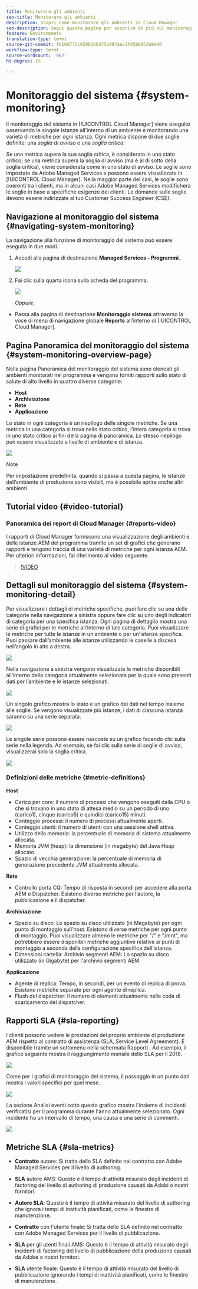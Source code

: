 ```yaml
---
title: Monitorare gli ambienti
seo-title: Monitorare gli ambienti
description: Scopri come monitorare gli ambienti in Cloud Manager
seo-description: Segui questa pagina per scoprire di più sul monitoraggio del sistema in Cloud Manager che viene fatto osservando le singole istanze all’interno di un ambiente e monitorando una varietà di metriche per ogni istanza.
feature: Environments
translation-type: tm+mt
source-git-commit: fb10d775c930b5bb475b497aac2fd59b053a9a00
workflow-type: tm+mt
source-wordcount: '967'
ht-degree: 1%

---
```



# Monitoraggio del sistema {#system-monitoring}

Il monitoraggio del sistema in [!UICONTROL Cloud Manager] viene eseguito osservando le singole istanze all&#39;interno di un ambiente e monitorando una varietà di metriche per ogni istanza. Ogni metrica dispone di due soglie definite: una *soglia di avviso* e una *soglia critica*.

Se una metrica supera la sua soglia critica, è considerata in uno stato critico; se una metrica supera la soglia di avviso (ma è al di sotto della soglia critica), viene considerata come in uno stato di avviso. Le soglie sono impostate da Adobe Managed Services e possono essere visualizzate in [!UICONTROL Cloud Manager]. Nella maggior parte dei casi, le soglie sono coerenti tra i clienti, ma in alcuni casi Adobe Managed Services modificherà le soglie in base a specifiche esigenze dei clienti. Le domande sulle soglie devono essere indirizzate al tuo Customer Success Engineer (CSE).

## Navigazione al monitoraggio del sistema {#navigating-system-monitoring}

La navigazione alla funzione di monitoraggio del sistema può essere eseguita in due modi.

1. Accedi alla pagina di destinazione **Managed Services - Programmi**.

   ![](assets/ProgramLanding.png)

1. Fai clic sulla quarta icona sulla scheda del programma.

   ![](assets/first-timea1.png)

   *Oppure*,

* Passa alla pagina di destinazione **Monitoraggio sistema** attraverso la voce di menu di navigazione globale **Reports** all’interno di [!UICONTROL Cloud Manager].


## Pagina Panoramica del monitoraggio del sistema {#system-monitoring-overview-page}

Nella pagina Panoramica del monitoraggio del sistema sono elencati gli ambienti monitorati nel programma e vengono forniti rapporti sullo stato di salute di alto livello in quattro diverse categorie:

* **Host**
* **Archiviazione**
* **Rete**
* **Applicazione**

Lo stato in ogni categoria è un riepilogo delle singole metriche. Se una metrica in una categoria si trova nello stato critico, l’intera categoria si trova in uno stato critico ai fini della pagina di panoramica. Lo stesso riepilogo può essere visualizzato a livello di ambiente e di istanza.

![](assets/System-Monitoring-Reports.png)

>[!NOTE]
>
>Per impostazione predefinita, quando si passa a questa pagina, le istanze dell’ambiente di produzione sono visibili, ma è possibile aprire anche altri ambienti.

## Tutorial video {#video-tutorial}

### Panoramica dei report di Cloud Manager {#reports-video}

I rapporti di Cloud Manager forniscono una visualizzazione degli ambienti e delle istanze AEM del programma tramite un set di grafici che generano rapporti e tengono traccia di una varietà di metriche per ogni istanza AEM.
Per ulteriori informazioni, fai riferimento al video seguente.

>[!VIDEO](https://video.tv.adobe.com/v/26315/)

## Dettagli sul monitoraggio del sistema {#system-monitoring-detail}

Per visualizzare i dettagli di metriche specifiche, puoi fare clic su una delle categorie nella navigazione a sinistra oppure fare clic su uno degli indicatori di categoria per una specifica istanza. Ogni pagina di dettaglio mostra una serie di grafici per le metriche all’interno di tale categoria. Puoi visualizzare le metriche per tutte le istanze in un ambiente o per un&#39;istanza specifica. Puoi passare dall’ambiente alle istanze utilizzando le caselle a discesa nell’angolo in alto a destra.

![](assets/System_Monitoring1.png)

Nella navigazione a sinistra vengono visualizzate le metriche disponibili all’interno della categoria attualmente selezionata per la quale sono presenti dati per l’ambiente e le istanze selezionati.

![](assets/System_Monitoring2.png)

Un singolo grafico mostra lo stato e un grafico dei dati nel tempo insieme alle soglie. Se vengono visualizzate più istanze, i dati di ciascuna istanza saranno su una serie separata.

![](assets/Monitoring_Graphs1.png)

Le singole serie possono essere nascoste su un grafico facendo clic sulla serie nella legenda.
Ad esempio, se fai clic sulla serie di soglie di avviso, visualizzerai solo la soglia critica.

![](assets/Monitoring_Graphs2.png)

### Definizioni delle metriche {#metric-definitions}

**Host**

* Carico per core: il numero di processi che vengono eseguiti dalla CPU o che si trovano in uno stato di attesa medio su un periodo di uno (carico1), cinque (carico5) e quindici (carico15) minuti.
* Conteggio processi: il numero di processi attualmente aperti.
* Conteggio utenti: il numero di utenti con una sessione shell attiva.
* Utilizzo della memoria: la percentuale di memoria di sistema attualmente allocata.
* Memoria JVM (heap): la dimensione (in megabyte) del Java Heap allocato.
* Spazio di vecchia generazione: la percentuale di memoria di generazione precedente JVM attualmente allocata.

**Rete**

* Controllo porta CQ: Tempo di risposta in secondi per accedere alla porta AEM o Dispatcher. Esistono diverse metriche per l’autore, la pubblicazione e il dispatcher.

**Archiviazione**

* Spazio su disco: Lo spazio su disco utilizzato (in Megabyte) per ogni punto di montaggio sull&#39;host. Esistono diverse metriche per ogni punto di montaggio. Puoi visualizzare almeno le metriche per &quot;/&quot; e &quot;/mnt&quot;, ma potrebbero essere disponibili metriche aggiuntive relative ai punti di montaggio a seconda della configurazione specifica dell’istanza.
* Dimensioni cartella: Archivio segmenti AEM: Lo spazio su disco utilizzato (in Gigabyte) per l&#39;archivio segmenti AEM.

**Applicazione**

* Agente di replica: Tempo, in secondi, per un evento di replica di prova. Esistono metriche separate per ogni agente di replica.
* Flush del dispatcher: Il numero di elementi attualmente nella coda di scaricamento del dispatcher.

## Rapporti SLA {#sla-reporting}

I clienti possono vedere le prestazioni del proprio ambiente di produzione AEM rispetto al contratto di assistenza (SLA, Service Level Agreement). È disponibile tramite un sottomenu nella schermata Rapporti .
Ad esempio, il grafico seguente mostra il raggiungimento mensile dello SLA per il 2018.

![](assets/SLA-Reports-one.png)

Come per i grafici di monitoraggio del sistema, il passaggio in un punto dati mostra i valori specifici per quel mese.

![](assets/SLA-Reports-two.png)

La sezione Analisi eventi sotto questo grafico mostra l&#39;insieme di incidenti verificatisi per il programma durante l&#39;anno attualmente selezionato. Ogni incidente ha un intervallo di tempo, una causa e una serie di commenti.

![](assets/sla-reporting3.png)

## Metriche SLA {#sla-metrics}

* **Contratto** autore: Si tratta dello SLA definito nel contratto con Adobe Managed Services per il livello di authoring.

* **SLA** autore AMS: Questo è il tempo di attività misurato degli incidenti di factoring del livello di authoring di produzione causati da Adobi o nostri fornitori.

* **Autore SLA**: Questo è il tempo di attività misurato del livello di authoring che ignora i tempi di inattività pianificati, come le finestre di manutenzione.

* **Contratto** con l&#39;utente finale: Si tratta dello SLA definito nel contratto con Adobe Managed Services per il livello di pubblicazione.

* **SLA** per gli utenti finali AMS: Questo è il tempo di attività misurato degli incidenti di factoring del livello di pubblicazione della produzione causati da Adobe o nostri fornitori.

* **SLA** utente finale: Questo è il tempo di attività misurato del livello di pubblicazione ignorando i tempi di inattività pianificati, come le finestre di manutenzione.